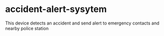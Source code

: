 # accident-alert-sysytem
This device detects an accident and send alert to emergency contacts and nearby police station 
